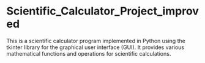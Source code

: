 # Scientific_Calculator_Project_improved
This is a scientific calculator program implemented in Python using the tkinter library for the graphical user interface (GUI). It provides various mathematical functions and operations for scientific calculations.
